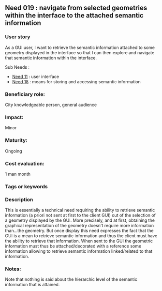 ## Need 019 : navigate from selected geometries within the interface to the attached semantic information

### User story
As a GUI user, I want to retrieve the semantic information attached 
to some geometry displayed in the interface so that I can then explore
and navigate that semantic information within the interface.

Sub Needs :
 - [Need 11](Need011.md) : user interface 
 - [Need 18](Need018.md) : means for storing and accessing semantic information
 
### Beneficiary role: 
City knowledgeable person, general audience

### Impact: 
Minor

### Maturity:
Ongoing

### Cost evaluation:
1 man month

### Tags or keywords

### Description
This is essentially a technical need requiring the ability to retrieve semantic information (a priori not sent at first to the client GUI) out of the selection of a geometry displayed by the GUI. More precisely, and at first, obtaining the graphical representation of the geometry doesn't require more information than...the geometry. But once display this need expresses the fact that the GUI is a mean to retrieve semantic information and thus the client must have the ability to retrieve that information. When sent to the GUI the geometric information must thus be attached/decorated with a reference some information allowing to retrieve semantic information linked/related to that information.

### Notes:
Note that nothing is said about the hierarchic level of the semantic information that is attained.
